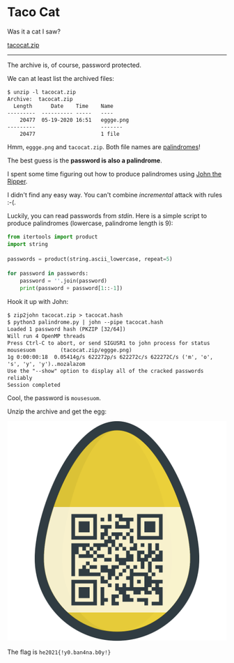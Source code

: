 # Taco Cat
Was it a cat I saw?

[tacocat.zip](tacocat.zip)

---

The archive is, of course, password protected.

We can at least list the archived files:
```
$ unzip -l tacocat.zip
Archive:  tacocat.zip
  Length      Date    Time    Name
---------  ---------- -----   ----
    20477  05-19-2020 16:51   eggge.png
---------                     -------
    20477                     1 file
```

Hmm, `eggge.png` and `tacocat.zip`. Both file names are [palindromes](https://en.wikipedia.org/wiki/Palindrome)!

The best guess is the **password is also a palindrome**.

I spent some time figuring out how to produce palindromes using [John the Ripper](https://www.openwall.com/john/).

I didn't find any easy way. You can't combine _incremental_ attack with rules :-(.

Luckily, you can read passwords from _stdin_.
Here is a simple script to produce palindromes (lowercase, palindrome length is 9):
```python
from itertools import product
import string

passwords = product(string.ascii_lowercase, repeat=5)

for password in passwords:
    password = ''.join(password)
    print(password + password[1::-1])

```

Hook it up with John:
```
$ zip2john tacocat.zip > tacocat.hash
$ python3 palindrome.py | john --pipe tacocat.hash
Loaded 1 password hash (PKZIP [32/64])
Will run 4 OpenMP threads
Press Ctrl-C to abort, or send SIGUSR1 to john process for status
mousesuom        (tacocat.zip/eggge.png)
1g 0:00:00:18  0.05414g/s 622272p/s 622272c/s 622272C/s ('m', 'o', 's', 'y', 'y')..mozalazom
Use the "--show" option to display all of the cracked passwords reliably
Session completed
```

Cool, the password is `mousesuom`.

Unzip the archive and get the egg:

![](eggge.png)

The flag is `he2021{!y0.ban4na.b0y!}`